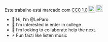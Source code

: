 <p xmlns:cc="http://creativecommons.org/ns#" >Este trabalho está marcado com <a href="https://creativecommons.org/publicdomain/zero/1.0/?ref=chooser-v1" target="_blank" rel="license noopener noreferrer" style="display:inline-block;">CC0 1.0<img style="height:22px!important;margin-left:3px;vertical-align:text-bottom; " src="https://mirrors.creativecommons.org/presskit/icons/cc.svg?ref=chooser-v1" alt=""><img style="height:22px!important;margin-left:3px;vertical -align:texto inferior;" src="https://mirrors.creativecommons.org/presskit/icons/zero.svg?ref=chooser-v1" alt=""></a></p>









- 👋 Hi, I’m @LeParo
- 👀 I’m interested in enter in college
- 💞️ I’m looking to collaborate help the next.
- ⚡ Fun facti like listen music

<!---
LeParo/LeParo is a ✨ special ✨ repository because its `README.md` (this file) appears on your GitHub profile.
You can click the Preview link to take a look at your changes.
--->
